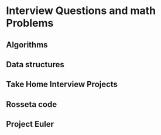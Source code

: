 # Interview Questions and math Problems

## Algorithms
## Data structures
## Take Home Interview Projects 
## Rosseta code
## Project Euler
